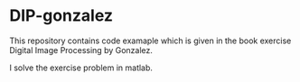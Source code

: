 # DIP-gonzalez

  This repository contains code examaple which is given in the book exercise Digital Image Processing by Gonzalez.
  
  I solve the exercise problem in matlab.
